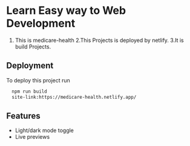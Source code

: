 # Learn Easy way to Web Development

1. This is medicare-health
   2.This Projects is deployed by netlify.
   3.It is build Projects.

## Deployment

To deploy this project run

```bash
  npm run build
  site-link:https://medicare-health.netlify.app/
```

## Features

- Light/dark mode toggle
- Live previews

